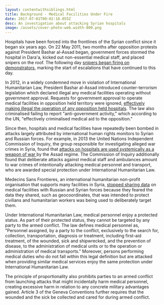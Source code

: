 ```yaml
---
layout: contentwithsiblings.html
title: Background - Medical Facilities Under Fire
date: 2017-07-01T00:02:18.055Z
desc: An investigation about attacking Syrian hospitals
image: /assets/cover-photo-web.width-800.png
---
```


Hospitals have been forced into the frontlines of the Syrian conflict since it began six years ago. On 22 May 2011, two months after opposition protests against President Bashar al-Assad began, government forces stormed the hospital in Dara'a, kicked out non-essential medical staff, and placed snipers on the roof. The following day [snipers began firing on demonstrators][1], marking the start of escalations that have continued to this day.

In 2012, in a widely condemned move in violation of International Humanitarian Law, President Bashar al-Assad introduced counter-terrorism legislation which declared illegal any medical facilities operating without government approval. Requests for government approval to operate medical facilities in opposition held territory were ignored, [effectively making illegal the operation of any opposition held hospitals][1]. The law also criminalised failing to report "anti-government activity," which according to the UN, "effectively criminalised medical aid to the opposition."

Since then, hospitals and medical facilities have repeatedly been bombed in attacks largely attributed by international human rights monitors to Syrian and Russian forces. For example, in 2013 the United Nations Independent Commission of Inquiry, the group responsible for investigating alleged war crimes in Syria, found that [attacks on hospitals are used systemically as a weapon of war ][2]by the Assad regime. The Commission of Inquiry additionally found that deliberate attacks against medical staff and ambulances amount to war crimes of intentionally attacking medical personnel and transport, who are awarded special protection under International Humanitarian Law.

Medecins Sans Frontieres, an international humanitarian non-profit organisation that supports many facilities in Syria, [stopped sharing data][2] on medical facilities with Russian and Syrian forces because they feared the data they shared, such as geocoordinates, that was intended to protect civilians and humanitarian workers was being used to deliberately target them.

Under International Humanitarian Law, medical personnel enjoy a protected status. As part of their protected status, they cannot be targeted by any party to the armed conflict. The law defines medical personnel as, "Personnel assigned, by a party to the conflict, exclusively to the search for, collection, transportation, diagnosis or treatment, including first-aid treatment, of the wounded, sick and shipwrecked, and the prevention of disease, to the administration of medical units or to the operation or administration of medical transports." Moreover, persons performing medical duties who do not fall within this legal definition but are attacked when providing similar medical services enjoy the same protection under International Humanitarian Law.

The principle of proportionality also prohibits parties to an armed conflict from launching attacks that might incidentally harm medical personnel, creating excessive harm in relation to any concrete military advantages gained. Article 3 of the Geneva Conventions further requires that the wounded and the sick be collected and cared for during armed conflict.

[1]: http://www.newyorker.com/magazine/2016/06/27/syrias-war-on-doctors
[2]: https://www.theguardian.com/world/2016/feb/18/msf-will-not-share-syria-gps-locations-after-deliberate-attacks

